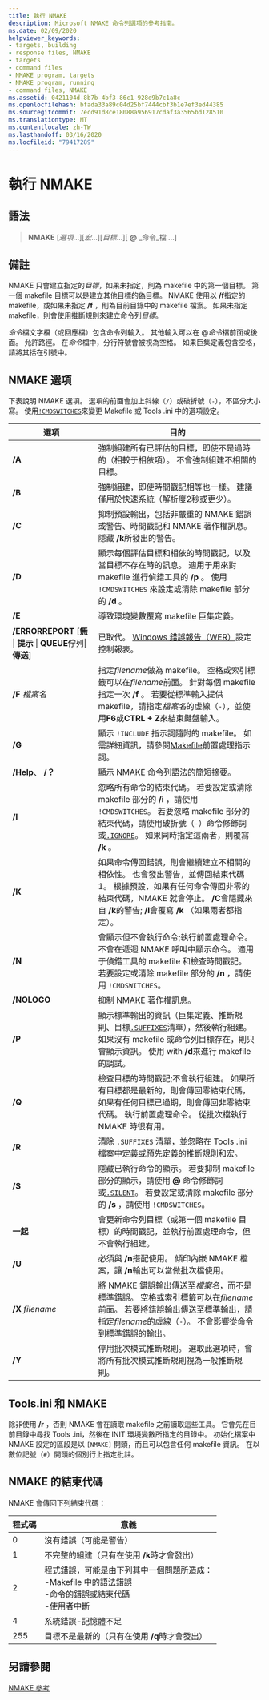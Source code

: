 ```yaml
---
title: 執行 NMAKE
description: Microsoft NMAKE 命令列選項的參考指南。
ms.date: 02/09/2020
helpviewer_keywords:
- targets, building
- response files, NMAKE
- targets
- command files
- NMAKE program, targets
- NMAKE program, running
- command files, NMAKE
ms.assetid: 0421104d-8b7b-4bf3-86c1-928d9b7c1a8c
ms.openlocfilehash: bfada33a89c04d25bf7444cbf3b1e7ef3ed44385
ms.sourcegitcommit: 7ecd91d8ce18088a956917cdaf3a3565bd128510
ms.translationtype: MT
ms.contentlocale: zh-TW
ms.lasthandoff: 03/16/2020
ms.locfileid: "79417289"
---
```

# <a name="running-nmake"></a>執行 NMAKE

## <a name="syntax"></a>語法

> **NMAKE** [*選項*...][*宏*...][*目標*...][ **\@** _命令_檔 ...]

## <a name="remarks"></a>備註

NMAKE 只會建立指定的*目標*，如果未指定，則為 makefile 中的第一個目標。 第一個 makefile 目標可以是建立其他目標的[偽](description-blocks.md#pseudotargets)目標。 NMAKE 使用以 **/f**指定的 makefile，或如果未指定 **/f** ，則為目前目錄中的 makefile 檔案。 如果未指定 makefile，則會使用推斷規則來建立命令列*目標*。

*命令*檔文字檔（或回應檔）包含命令列輸入。 其他輸入可以在 \@*命令*檔前面或後面。 允許路徑。 在*命令*檔中，分行符號會被視為空格。 如果巨集定義包含空格，請將其括在引號中。

## <a name="nmake-options"></a>NMAKE 選項

下表說明 NMAKE 選項。 選項的前面會加上斜線（`/`）或破折號（`-`），不區分大小寫。 使用[`!CMDSWITCHES`](makefile-preprocessing-directives.md)來變更 Makefile 或 Tools .ini 中的選項設定。

| 選項 | 目的 |
| ------------ | ------------- |
| **/A** | 強制組建所有已評估的目標，即使不是過時的（相較于相依項）。 不會強制組建不相關的目標。 |
| **/B** | 強制組建，即使時間戳記相等也一樣。 建議僅用於快速系統（解析度2秒或更少）。 |
| **/C** | 抑制預設輸出，包括非嚴重的 NMAKE 錯誤或警告、時間戳記和 NMAKE 著作權訊息。 隱藏 **/k**所發出的警告。 |
| **/D** | 顯示每個評估目標和相依的時間戳記，以及當目標不存在時的訊息。 適用于用來對 makefile 進行偵錯工具的 **/p** 。 使用 `!CMDSWITCHES` 來設定或清除 makefile 部分的 **/d** 。 |
| **/E** | 導致環境變數覆寫 makefile 巨集定義。 |
| **/ERRORREPORT** [**無** &#124; **提示** &#124; **QUEUE**佇列&#124; **傳送**] | 已取代。 [Windows 錯誤報告（WER）](/windows/win32/wer/windows-error-reporting)設定控制報表。 |
| **/F** *檔案名* | 指定*filename*做為 makefile。 空格或索引標籤可以在*filename*前面。 針對每個 makefile 指定一次 **/f** 。 若要從標準輸入提供 makefile，請指定*檔案名*的虛線（`-`），並使用**F6**或**CTRL + Z**來結束鍵盤輸入。 |
| **/G** | 顯示 `!INCLUDE` 指示詞隨附的 makefile。 如需詳細資訊，請參閱[Makefile](makefile-preprocessing-directives.md)前置處理指示詞。 |
| **/Help**、 **/？** | 顯示 NMAKE 命令列語法的簡短摘要。 |
| **/I** | 忽略所有命令的結束代碼。 若要設定或清除 makefile 部分的 **/i** ，請使用 `!CMDSWITCHES`。 若要忽略 makefile 部分的結束代碼，請使用破折號（`-`）命令修飾詞或[`.IGNORE`](dot-directives.md)。 如果同時指定這兩者，則覆寫 **/k** 。 |
| **/K** | 如果命令傳回錯誤，則會繼續建立不相關的相依性。 也會發出警告，並傳回結束代碼1。 根據預設，如果有任何命令傳回非零的結束代碼，NMAKE 就會停止。 **/C**會隱藏來自 **/k**的警告; **/I**會覆寫 **/k** （如果兩者都指定）。 |
| **/N** | 會顯示但不會執行命令;執行前置處理命令。 不會在遞迴 NMAKE 呼叫中顯示命令。 適用于偵錯工具的 makefile 和檢查時間戳記。 若要設定或清除 makefile 部分的 **/n** ，請使用 `!CMDSWITCHES`。 |
| **/NOLOGO** | 抑制 NMAKE 著作權訊息。 |
| **/P** | 顯示標準輸出的資訊（巨集定義、推斷規則、目標[`.SUFFIXES`](dot-directives.md)清單），然後執行組建。 如果沒有 makefile 或命令列目標存在，則只會顯示資訊。 使用 with **/d**來進行 makefile 的調試。 |
| **/Q** | 檢查目標的時間戳記;不會執行組建。 如果所有目標都是最新的，則會傳回零結束代碼，如果有任何目標已過期，則會傳回非零結束代碼。 執行前置處理命令。 從批次檔執行 NMAKE 時很有用。 |
| **/R** | 清除 `.SUFFIXES` 清單，並忽略在 Tools .ini 檔案中定義或預先定義的推斷規則和宏。 |
| **/S** | 隱藏已執行命令的顯示。 若要抑制 makefile 部分的顯示，請使用 **\@** 命令修飾詞或[`.SILENT`](dot-directives.md)。 若要設定或清除 makefile 部分的 **/s** ，請使用 `!CMDSWITCHES`。 |
| **一起** | 會更新命令列目標（或第一個 makefile 目標）的時間戳記，並執行前置處理命令，但不會執行組建。 |
| **/U** | 必須與 **/n**搭配使用。 傾印內嵌 NMAKE 檔案，讓 **/n**輸出可以當做批次檔使用。 |
| **/X** *filename* | 將 NMAKE 錯誤輸出傳送至*檔案名*，而不是標準錯誤。 空格或索引標籤可以在*filename*前面。 若要將錯誤輸出傳送至標準輸出，請指定*filename*的虛線（`-`）。 不會影響從命令到標準錯誤的輸出。 |
| **/Y** | 停用批次模式推斷規則。 選取此選項時，會將所有批次模式推斷規則視為一般推斷規則。 |

## <a name="toolsini-and-nmake"></a>Tools.ini 和 NMAKE

除非使用 **/r** ，否則 NMAKE 會在讀取 makefile 之前讀取這些工具。 它會先在目前目錄中尋找 Tools .ini，然後在 INIT 環境變數所指定的目錄中。 初始化檔案中 NMAKE 設定的區段是以 `[NMAKE]` 開頭，而且可以包含任何 makefile 資訊。 在以數位記號（`#`）開頭的個別行上指定批註。

## <a name="exit-codes-from-nmake"></a>NMAKE 的結束代碼

NMAKE 會傳回下列結束代碼：

| 程式碼 | 意義 |
| ---------- | ------------- |
| 0 | 沒有錯誤（可能是警告） |
| 1 | 不完整的組建（只有在使用 **/k**時才會發出） |
| 2 | 程式錯誤，可能是由下列其中一個問題所造成：<br /> -Makefile 中的語法錯誤<br /> -命令的錯誤或結束代碼<br /> -使用者中斷 |
| 4 | 系統錯誤-記憶體不足 |
| 255 | 目標不是最新的（只有在使用 **/q**時才會發出） |

## <a name="see-also"></a>另請參閱

[NMAKE 參考](nmake-reference.md)
